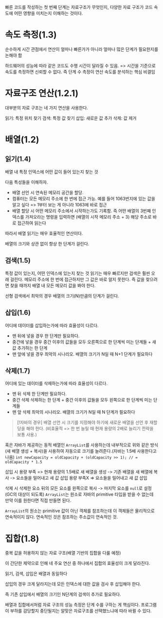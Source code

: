 빠른 코드를 작성하는 첫 번째 단계는 자료구조가 무엇인지, 다양한 자료 구조가 코드 속도에 어떤 영향을 미치는지 이해하는 것이다.

# 속도 측정(1.3)
순수하게 시간 관점에서 연산이 얼마나 빠른가가 아니라 얼마나 많은 단계가 필요한지를 논해야 함

하드웨어의 성능에 따라 같은 코드도 수행 시간이 달라질 수 있음. => 시간을 기준으로 속도를 측정하면 신뢰할 수 없다.
즉 단계 수 측정이 연산 속도를 분석하는 핵심 비결임

# 자료구조 연산(1.2.1)
대부분의 자료 구조는 네 가지 연산을 사용한다.

읽기: 특정 위치 찾기
검색: 특정 값 찾기
삽입: 새로운 값 추가
삭제: 값 제거

# 배열(1.2)
## 읽기(1.4)
배열 내 특정 인덱스에 어떤 값이 들어 있는지 찾는 것

다음 특성들을 이해하자.
- 배열 선언 시 연속된 메모리 공간을 할당.
- 컴퓨터는 모든 메모리 주소에 한 번에 접근 가능. 예를 들어 1063번지에 있는 값을 알고 싶다 => 1부터 보는 게 아니라 1063에 바로 접근
- 배열 할당 시 어떤 메모리 주소에서 시작하는가도 기록함. 즉 어떤 배열의 3번째 인덱스를 가져오라는 명령을 입력하면 (배열의 시작 메모리 주소 + 3) 해당 주소로 바로 접근하여 읽는다

따라서 배열 읽기는 매우 효율적인 연산이다.

배열의 크기와 상관 없이 항상 한 단계가 걸린다.
## 검색(1.5)
특정 값이 있는지, 어떤 인덱스에 있는지 찾는 것
읽기는 매우 빠르지만 검색은 훨씬 오래 걸린다.
메모리 주소에 한 번에 접근하지만 그 값은 바로 알지 못한다.
즉 값을 찾으려면 찾을 때까지 배열 내 모든 메모리 값을 봐야 한다.

선형 검색에서 최악의 경우 배열의 크기(N)만큼의 단계가 걸린다.

## 삽입(1.6)
어디에 데이터를 삽입하는가에 따라 효율성이 다르다.

- 맨 뒤에 넣을 경우
	한 단계만 필요하다.
- 중간에 넣을 경우
	중간 이후의 값들을 모두 오른쪽으로 한 단계씩 미는 단계들 + 새 값 추가하는 한 단계
- 맨 앞에 넣을 경우
	최악의 시나리오. 배열의 크기가 N일 때 N+1 단계가 필요하다

## 삭제(1.7)
어디에 있는 데이터를 삭제하는가에 따라 효율성이 다르다.

- 맨 뒤 삭제
	한 단계만 필요하다.
- 중간 삭제
	삭제하는 한 단계 + 중간 이후의 값들을 모두 왼쪽으로 한 단계씩 미는 단계들
- 맨 앞 삭제
	최악의 시나리오. 배열의 크기가 N일 때 N 단계가 필요하다

> [!자바의 경우]
배열 선언 시 크기를 지정해야 하기에 새로운 배열을 선언 후 재할당을 해야 한다.
(비효율적 => 한 번 늘릴 때 현재 용량의 2배로 늘리기 전략을 보통 사용.)
> 
혹은 자바가 제공하는 동적 배열인 `ArrayList`를 사용하는데 내부적으로 위와 같은 방식(새 배열 생성 + 복사)을 사용하여 자동으로 크기를 늘려준다.(자바는 1.5배 사용한다고 나옴)
`int newCapacity = oldCapacity + (oldCapacity >> 1); // = oldCapacity * 1.5`
>
삽입 시
용량 부족 => 현재 용량의 1.5배로 새 배열을 생성 -> 기존 배열을 새 배열에 복사 -> 요소들을 밀어내고 새 값 삽입
용량 부족X => 요소들을 밀어내고 새 값 삽입
>
삭제 시
삭제한 요소 뒤의 모든 요소를 왼쪽으로 복사 -> 마지막 요소를 `null`로 설정(GC의 대상이 되도록)
`ArrayList`는 원소로 자바의 primitive 타입을 받을 수 없는데 만약 이를 원한다면 직접 만들면 된다.
>
`ArrayList`의 원소는 primitive 값이 아닌 객체를 참조하는데 이 객체들은 물리적으로 연속적이지 않다. 연속적인 것은 참조하는 주소값이 연속적인 것.


# 집합(1.8)

중복 값을 허용하지 않는 자료 구조(배열 기반의 집합을 다룰 예정)

이 간단한 제약으로 인해 네 주요 연산 중 하나에서 집합의 효율성이 크게 달라진다.

읽기, 검색, 삽입은 배열과 동일하다

삽입의 경우 크게 달라지는데
모든 인덱스에 대한 값을 검사 후 삽입해야 한다.

즉 기존 삽입에서 배열의 크기인 N단계의 검색이 추가로 필요하다.


배열과 집합에서처럼 자료 구조의 성능 측정은 단계 수를 구하는 게 핵심이다.
프로그램이 부하를 감당할지 중단될지는 알맞은 자료구조를 선택했느냐에 따라 바뀔 수 있다.











